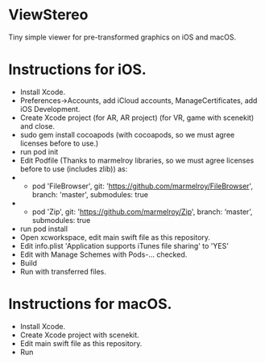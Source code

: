 # ViewStereo
Tiny simple viewer for pre-transformed graphics on iOS and macOS.

# Instructions for iOS.
* Install Xcode.
* Preferences->Accounts, add iCloud accounts, ManageCertificates, add iOS Development.
* Create Xcode project (for AR, AR project) (for VR, game with scenekit) and close.
* sudo gem install cocoapods (with cocoapods, so we must agree licenses before to use.)
* run pod init
* Edit Podfile (Thanks to marmelroy libraries, so we must agree licenses before to use (includes zlib)) as:
* * pod 'FileBrowser', git: 'https://github.com/marmelroy/FileBrowser', branch: 'master', submodules: true
* * pod 'Zip', git: 'https://github.com/marmelroy/Zip', branch: ‘master’, submodules: true
* run pod install
* Open xcworkspace, edit main swift file as this repository.
* Edit info.plist 'Application supports iTunes file sharing' to 'YES'
* Edit with Manage Schemes with Pods-... checked.
* Build
* Run with transferred files.

# Instructions for macOS.
* Install Xcode.
* Create Xcode project with scenekit.
* Edit main swift file as this repository.
* Run
